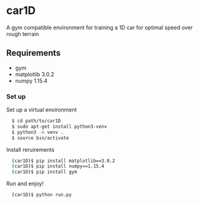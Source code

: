 # car1D
A gym compatible environment for training a 1D car for optimal speed over rough terrain

## Requirements
  - gym
  - matplotlib 3.0.2
  - numpy 1.15.4

### Set up

Set up a virtual environment

```sh
  $ cd path/to/car1D
  $ sudo apt-get install python3-venv
  $ python3 -m venv .
  $ source bin/activate
```  


Install reruirements

```sh
  (car1D)$ pip install matplotlib==3.0.2
  (car1D)$ pip install numpy==1.15.4
  (car1D)$ pip install gym
``` 

Run and enjoy!

```sh
  (car1D)$ python run.py
``` 


